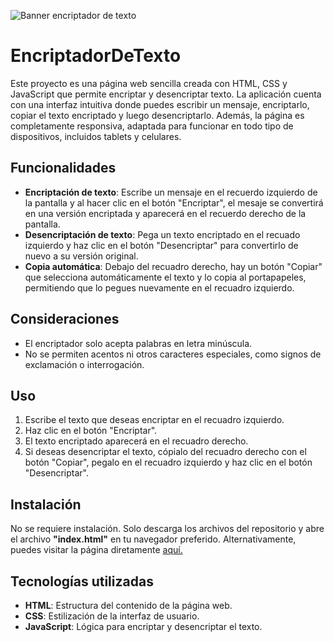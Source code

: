 ![Banner encriptador de texto]()
# EncriptadorDeTexto
Este proyecto es una página web sencilla creada con HTML, CSS y JavaScript que permite encriptar y desencriptar texto. La aplicación cuenta con una interfaz intuitiva donde puedes escribir un mensaje, encriptarlo, copiar el texto encriptado y luego desencriptarlo. Además, la página es completamente responsiva, adaptada para funcionar en todo tipo de dispositivos, incluidos tablets y celulares.

## Funcionalidades
+ **Encriptación de texto**: Escribe un mensaje en el recuerdo izquierdo de la pantalla y al hacer clic en el botón "Encriptar", el mesaje se convertirá en una versión encriptada y aparecerá en el recuerdo derecho de la pantalla.
+ **Desencriptación de texto**: Pega un texto encriptado en el recuado izquierdo y haz clic en el botón "Desencriptar" para convertirlo de nuevo a su versión original.
+ **Copia automática**: Debajo del recuadro derecho, hay un botón "Copiar" que selecciona automáticamente el texto y lo copia al portapapeles, permitiendo que lo pegues nuevamente en el recuadro izquierdo.

## Consideraciones
+ El encriptador solo acepta palabras en letra minúscula.
+ No se permiten acentos ni otros caracteres especiales, como signos de exclamación o interrogación.

## Uso
1. Escribe el texto que deseas encriptar en el recuadro izquierdo.
2. Haz clic en el botón "Encriptar".
3. El texto encriptado aparecerá en el recuadro derecho.
4. Si deseas desencriptar el texto, cópialo del recuadro derecho con el botón "Copiar", pegalo en el recuadro izquierdo y haz clic en el botón "Desencriptar".

## Instalación 
No se requiere instalación. Solo descarga los archivos del repositorio y abre el archivo **"index.html"** en tu navegador preferido. Alternativamente, puedes visitar la página diretamente [aquí.]()

## Tecnologías utilizadas
+ **HTML**: Estructura del contenido de la página web.
+ **CSS**: Estilización de la interfaz de usuario.
+ **JavaScript**: Lógica para encriptar y desencriptar el texto.

